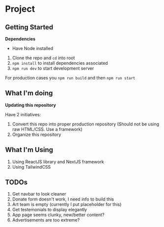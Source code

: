# Project

## Getting Started

**Dependencies**

- Have Node installed

1. Clone the repo and `cd` into root
2. `npm install` to install dependencies associated
3. `npm run dev` to start development server

For production cases you `npm run build` and then `npm run start`

## What I'm doing

**Updating this repository**

Have 2 initiatives:

1. Convert this repo into proper production repository (Should not be using raw HTML/CSS. Use a framework)
2. Organize this repository

## What I'm Using

1. Using ReactJS library and NextJS framework
2. Using TailwindCSS

## TODOs

1. Get navbar to look cleaner
2. Donate form doesn't work, I need info to build this
3. Art team is empty (currently I put placeholder for this)
4. Get testemonials to display elegantly
5. App page seems clunky, new/better content?
6. Advertisements are too extreme? 
